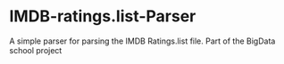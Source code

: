 # IMDB-ratings.list-Parser
A simple parser for parsing the IMDB Ratings.list file. Part of the BigData school project
